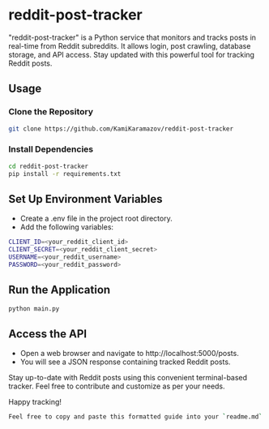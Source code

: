 # reddit-post-tracker
"reddit-post-tracker" is a Python service that monitors and tracks posts in real-time from Reddit subreddits. It allows login, post crawling, database storage, and API access. Stay updated with this powerful tool for tracking Reddit posts.

## Usage

### Clone the Repository

```bash
git clone https://github.com/KamiKaramazov/reddit-post-tracker
```
### Install Dependencies

```bash
cd reddit-post-tracker
pip install -r requirements.txt
```

## Set Up Environment Variables
* Create a .env file in the project root directory.
* Add the following variables:
```bash
CLIENT_ID=<your_reddit_client_id>
CLIENT_SECRET=<your_reddit_client_secret>
USERNAME=<your_reddit_username>
PASSWORD=<your_reddit_password>
```

## Run the Application
```bash
python main.py
```

## Access the API

* Open a web browser and navigate to http://localhost:5000/posts.
* You will see a JSON response containing tracked Reddit posts.

Stay up-to-date with Reddit posts using this convenient terminal-based tracker. Feel free to contribute and customize as per your needs.

Happy tracking!

```bash
Feel free to copy and paste this formatted guide into your `readme.md` file on GitHub.
```

